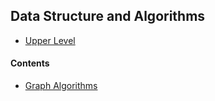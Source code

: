 ## Data Structure and Algorithms

- [Upper Level](../README.md)

#### Contents

- [Graph Algorithms](graph_algorithms/README.md)